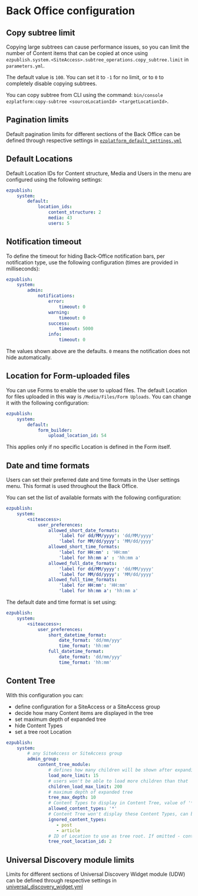 # Back Office configuration

## Copy subtree limit

Copying large subtrees can cause performance issues, so you can limit the number of Content items
that can be copied at once using `ezpublish.system.<SiteAccess>.subtree_operations.copy_subtree.limit`
in `parameters.yml`.

The default value is `100`. You can set it to `-1` for no limit,
or to `0` to completely disable copying subtrees.

You can copy subtree from CLI using the command: `bin/console ezplatform:copy-subtree <sourceLocationId> <targetLocationId>`.

## Pagination limits

Default pagination limits for different sections of the Back Office can be defined through respective settings in
[`ezplatform_default_settings.yml`](https://github.com/ezsystems/ezplatform-admin-ui/blob/master/src/bundle/Resources/config/ezplatform_default_settings.yml#L7)

## Default Locations

Default Location IDs for Content structure, Media and Users in the menu are configured using the following settings:

``` yaml
ezpublish:
    system:
        default:
            location_ids:
                content_structure: 2
                media: 43
                users: 5
```

## Notification timeout

To define the timeout for hiding Back-Office notification bars, per notification type,
use the following configuration (times are provided in milliseconds):

``` yaml
ezpublish:
    system:
        admin:
            notifications:
                error:
                    timeout: 0
                warning:
                    timeout: 0
                success:
                    timeout: 5000
                info:
                    timeout: 0
```

The values shown above are the defaults. `0` means the notification does not hide automatically.

## Location for Form-uploaded files

You can use Forms to enable the user to upload files.
The default Location for files uploaded in this way is `/Media/Files/Form Uploads`.
You can change it with the following configuration:

``` yaml
ezpublish:
    system:
        default:
            form_builder:
                upload_location_id: 54
```

This applies only if no specific Location is defined in the Form itself.

## Date and time formats

Users can set their preferred date and time formats in the User settings menu.
This format is used throughout the Back Office.

You can set the list of available formats with the following configuration:

``` yaml
ezpublish:
    system:
        <siteaccess>:
            user_preferences:
                allowed_short_date_formats:
                    'label for dd/MM/yyyy': 'dd/MM/yyyy'
                    'label for MM/dd/yyyy': 'MM/dd/yyyy'
                allowed_short_time_formats:
                    'label for HH:mm' : 'HH:mm'
                    'label for hh:mm a' : 'hh:mm a'
                allowed_full_date_formats:
                    'label for dd/MM/yyyy': 'dd/MM/yyyy'
                    'label for MM/dd/yyyy': 'MM/dd/yyyy'
                allowed_full_time_formats:
                    'label for HH:mm': 'HH:mm'
                    'label for hh:mm a': 'hh:mm a'
```

The default date and time format is set using:

``` yaml
ezpublish:
    system:
        <siteaccess>:
            user_preferences:
                short_datetime_format:
                    date_format: 'dd/mm/yyy'
                    time_format: 'hh:mm'
                full_datetime_format:
                    date_format: 'dd/mm/yyy'
                    time_format: 'hh:mm'
```

## Content Tree

With this configuration you can:

- define configuration for a SiteAccess or a SiteAccess group
- decide how many Content items are displayed in the tree
- set maximum depth of expanded tree
- hide Content Types
- set a tree root Location

```yaml
ezpublish:
    system:
        # any SiteAccess or SiteAccess group
        admin_group:
            content_tree_module:
                # defines how many children will be shown after expanding parent
                load_more_limit: 15
                # users won't be able to load more children than that
                children_load_max_limit: 200
                # maximum depth of expanded tree
                tree_max_depth: 10
                # Content Types to display in Content Tree, value of '*' allows all CTs to be displayed
                allowed_content_types: '*'
                # Content Tree won't display these Content Types, can be used only when 'allowed_content_types' is set to '*'
                ignored_content_types:
                   - post
                   - article
                # ID of Location to use as tree root. If omitted - content.tree_root.location_id setting is used.
                tree_root_location_id: 2
```

## Universal Discovery module limits

Limits for different sections of Universal Discovery Widget module (UDW) can be defined through respective settings in [universal_discovery_widget.yml](https://github.com/ezsystems/ezplatform-admin-ui/blob/master/src/bundle/Resources/config/universal_discovery_widget.yml)